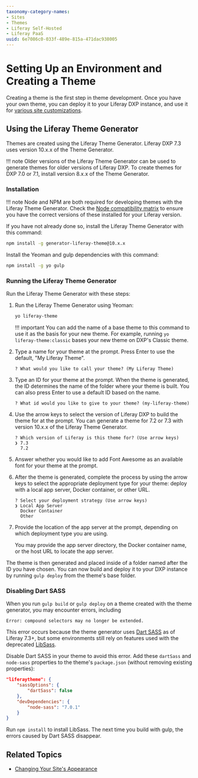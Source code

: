 ```yaml
---
taxonomy-category-names:
- Sites
- Themes
- Liferay Self-Hosted
- Liferay PaaS
uuid: 6e7086c0-033f-489e-815a-471dac938005
---
```


# Setting Up an Environment and Creating a Theme

Creating a theme is the first step in theme development. Once you have your own theme, you can deploy it to your Liferay DXP instance, and use it for [various site customizations](../themes.md#developing-themes).

## Using the Liferay Theme Generator

Themes are created using the Liferay Theme Generator. Liferay DXP 7.3 uses version 10.x.x of the Theme Generator.

!!! note
    Older versions of the Liferay Theme Generator can be used to generate themes for older versions of Liferay DXP. To create themes for DXP 7.0 or 7.1, install version 8.x.x of the Theme Generator.

### Installation

!!! note
    Node and NPM are both required for developing themes with the Liferay Theme Generator. Check the [Node compatibility matrix](../../tooling/reference/node-version-information.md) to ensure you have the correct versions of these installed for your Liferay version.

If you have not already done so, install the Liferay Theme Generator with this command:

```bash
npm install -g generator-liferay-theme@10.x.x
```

Install the Yeoman and gulp dependencies with this command:

```bash
npm install -g yo gulp
```

### Running the Liferay Theme Generator

Run the Liferay Theme Generator with these steps:

1. Run the Liferay Theme Generator using Yeoman:

    ```bash
    yo liferay-theme
    ```

    !!! important
        You can add the name of a base theme to this command to use it as the basis for your new theme. For example, running `yo liferay-theme:classic` bases your new theme on DXP's Classic theme.
    <!-- Add link to an explanation of choosing (and changing) the base theme when available.-->

1. Type a name for your theme at the prompt. Press Enter to use the default, "My Liferay Theme".

    ```
    ? What would you like to call your theme? (My Liferay Theme)
    ```

1. Type an ID for your theme at the prompt. When the theme is generated, the ID determines the name of the folder where your theme is built. You can also press Enter to use a default ID based on the name.

    ```
    ? What id would you like to give to your theme? (my-liferay-theme)
    ```

1. Use the arrow keys to select the version of Liferay DXP to build the theme for at the prompt. You can generate a theme for 7.2 or 7.3 with version 10.x.x of the Liferay Theme Generator.

    ```
    ? Which version of Liferay is this theme for? (Use arrow keys)
    ❯ 7.3 
      7.2
    ```

1. Answer whether you would like to add Font Awesome as an available font for your theme at the prompt.

1. After the theme is generated, complete the process by using the arrow keys to select the appropriate deployment type for your theme: deploy with a local app server, Docker container, or other URL.

    ```
    ? Select your deployment strategy (Use arrow keys)
    ❯ Local App Server 
      Docker Container 
      Other
    ```

1. Provide the location of the app server at the prompt, depending on which deployment type you are using.

    You may provide the app server directory, the Docker container name, or the host URL to locate the app server.

The theme is then generated and placed inside of a folder named after the ID you have chosen. You can now build and deploy it to your DXP instance by running `gulp deploy` from the theme's base folder.

### Disabling Dart SASS

When you run `gulp build` or `gulp deploy` on a theme created with the theme generator, you may encounter errors, including

```
Error: compound selectors may no longer be extended.
```

This error occurs because the theme generator uses [Dart SASS](https://sass-lang.com/dart-sass) as of Liferay 7.3+, but some environments still rely on features used with the deprecated [LibSass](https://sass-lang.com/blog/libsass-is-deprecated).

Disable Dart SASS in your theme to avoid this error. Add these `dartSass` and `node-sass` properties to the theme's `package.json` (without removing existing properties):

```json
"liferaytheme": {
    "sassOptions": {
        "dartSass": false
    },
    "devDependencies": {
        "node-sass": "7.0.1"
    }
}
```

Run `npm install` to install LibSass. The next time you build with gulp, the errors caused by Dart SASS disappear.

<!-- Add Using Blade to Create a Theme section, with a link to Theme Templates documentation when available-->

## Related Topics

- [Changing Your Site's Appearance](../../../getting-started/changing-your-sites-appearance.md)
